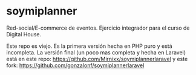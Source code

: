 # soymiplanner

Red-social/E-commerce de eventos.
Ejercicio integrador para el curso de Digital House.

Este repo es viejo. Es la primera versión hecha en PHP puro y está incompleta. 
La versión final (un poco mas completa y hecha en Laravel) está en este repo:
  https://github.com/Mirnixx/soymiplannerlaravel
 y este fork:
  https://github.com/gonzalonf/soymiplannerlaravel
